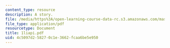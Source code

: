 ```yaml
---
content_type: resource
description: A story.
file: /media/https%3A/open-learning-course-data-rc.s3.amazonaws.com/mas-845-special-topics-in-cinematic-storytelling-spring-2004/4c5097d258270c1e3662fcaa6be5e950_1liapi.pdf
file_type: application/pdf
resourcetype: Document
title: 1liapi.pdf
uid: 4c5097d2-5827-0c1e-3662-fcaa6be5e950
---
```

